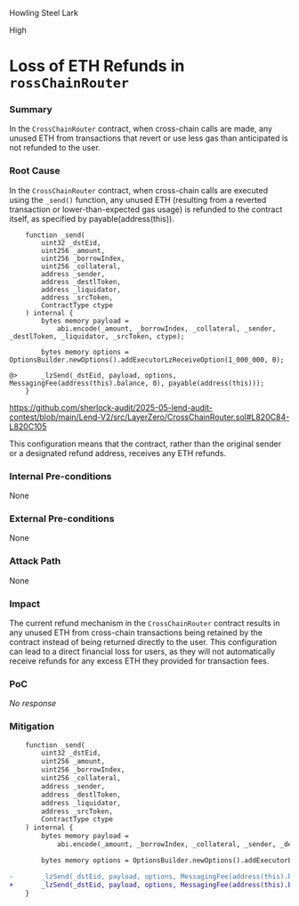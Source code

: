 Howling Steel Lark

High

# Loss of ETH Refunds in `rossChainRouter`

### Summary

In the `CrossChainRouter` contract, when cross-chain calls are made, any unused ETH from transactions that revert or use less gas than anticipated is not refunded to the user. 



### Root Cause

In the `CrossChainRouter` contract, when cross-chain calls are executed using the `_send()` function, any unused ETH (resulting from a reverted transaction or lower-than-expected gas usage) is refunded to the contract itself, as specified by payable(address(this)). 

```solidity
    function _send(
        uint32 _dstEid,
        uint256 _amount,
        uint256 _borrowIndex,
        uint256 _collateral,
        address _sender,
        address _destlToken,
        address _liquidator,
        address _srcToken,
        ContractType ctype
    ) internal {
        bytes memory payload =
            abi.encode(_amount, _borrowIndex, _collateral, _sender, _destlToken, _liquidator, _srcToken, ctype);

        bytes memory options = OptionsBuilder.newOptions().addExecutorLzReceiveOption(1_000_000, 0);

@>      _lzSend(_dstEid, payload, options, MessagingFee(address(this).balance, 0), payable(address(this)));
    }
```
https://github.com/sherlock-audit/2025-05-lend-audit-contest/blob/main/Lend-V2/src/LayerZero/CrossChainRouter.sol#L820C84-L820C105

This configuration means that the contract, rather than the original sender or a designated refund address, receives any ETH refunds.



### Internal Pre-conditions

None

### External Pre-conditions

None

### Attack Path

None

### Impact

The current refund mechanism in the `CrossChainRouter` contract results in any unused ETH from cross-chain transactions being retained by the contract instead of being returned directly to the user. This configuration can lead to a direct financial loss for users, as they will not automatically receive refunds for any excess ETH they provided for transaction fees.

### PoC

_No response_

### Mitigation

```diff
    function _send(
        uint32 _dstEid,
        uint256 _amount,
        uint256 _borrowIndex,
        uint256 _collateral,
        address _sender,
        address _destlToken,
        address _liquidator,
        address _srcToken,
        ContractType ctype
    ) internal {
        bytes memory payload =
            abi.encode(_amount, _borrowIndex, _collateral, _sender, _destlToken, _liquidator, _srcToken, ctype);

        bytes memory options = OptionsBuilder.newOptions().addExecutorLzReceiveOption(1_000_000, 0);

-       _lzSend(_dstEid, payload, options, MessagingFee(address(this).balance, 0), payable(address(this)));
+       _lzSend(_dstEid, payload, options, MessagingFee(address(this).balance, 0), payable(msg.sender));
    }
```